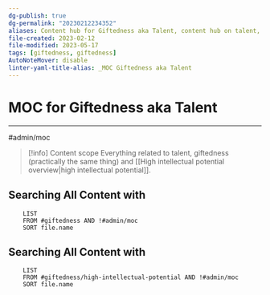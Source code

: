 ```yaml
---
dg-publish: true
dg-permalink: "20230212234352"
aliases: Content hub for Giftedness aka Talent, content hub on talent, content hub on giftedness, content hub on high intellectual potential, content hub on HPI
file-created: 2023-02-12
file-modified: 2023-05-17
tags: [giftedness, giftedness]
AutoNoteMover: disable
linter-yaml-title-alias: _MOC Giftedness aka Talent
---
```


# MOC for Giftedness aka Talent

---

#admin/moc

> [!info] Content scope
> Everything related to talent, giftedness (practically the same thing) and [[High intellectual potential overview|high intellectual potential]].

## Searching All Content with

```dataview
	LIST
	FROM #giftedness AND !#admin/moc
	SORT file.name
```

## Searching All Content with

```dataview
	LIST
	FROM #giftedness/high-intellectual-potential AND !#admin/moc
	SORT file.name
```
